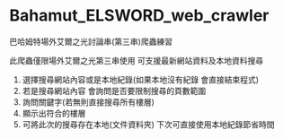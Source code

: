 # Bahamut_ELSWORD_web_crawler
巴哈姆特場外艾爾之光討論串(第三串)爬蟲練習

此爬蟲僅限場外艾爾之光第三串使用 可支援最新網站資料及本地資料搜尋

1. 選擇搜尋網站內容或是本地紀錄(如果本地沒有紀錄 會直接結束程式)
2. 若是搜尋網站內容 會詢問是否要限制搜尋的頁數範圍
3. 詢問關鍵字(若無則直接搜尋所有樓層)
4. 顯示出符合的樓層
5. 可將此次的搜尋存在本地(文件資料夾) 下次可直接使用本地紀錄節省時間
